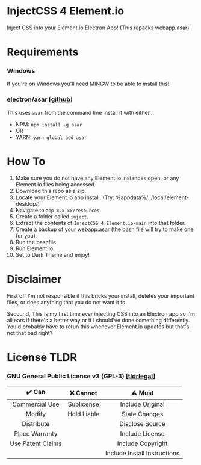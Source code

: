 # InjectCSS 4 Element.io
Inject CSS into your Element.io Electron App! (This repacks webapp.asar)

# Requirements
### Windows
If you're on Windows you'll need MINGW to be able to install this!
### electron/asar [[github]](https://github.com/electron/asar)
This uses `asar` from the command line install it with either...
- NPM: `npm install -g asar`
- OR
- YARN: `yarn global add asar`

# How To
1. Make sure you do not have any Element.io instances open, or any Element.io files being accessed.
2. Download this repo as a zip.
3. Locate your Element.io app install. (Try: %appdata%/../local/element-desktop/)
4. Navigate to `app-x.x.xx/resources`.
5. Create a folder called `inject`.
6. Extract the contents of `InjectCSS_4_Element.io-main` into that folder.
7. Create a backup of your webapp.asar (the bash file will try to make one for you).
8. Run the bashfile.
9. Run Element.io.
10. Set to Dark Theme and enjoy!

# Disclaimer
First off I'm not responsible if this bricks your install, deletes your important files, or does anything that you do not want it to.


Secound, This is my first time ever injecting CSS into an Electron app so I'm all ears if there's a better way or if I should've done something differently. You'd probably have to rerun this whenever Element.io updates but that's not that bad right?

# License TLDR
### GNU General Public License v3 (GPL-3) [[tldrlegal]](https://tldrlegal.com/license/gnu-general-public-license-v3-(gpl-3))
| ✔️ Can | ❌ Cannot | ⚠️ Must |
|:-:|:-:|:-:|
| Commercial Use | Sublicense | Include Original |
| Modify | Hold Liable | State Changes |
| Distribute |  | Disclose Source |
| Place Warranty |  | Include License |
| Use Patent Claims |  | Include Copyright |
|  |  | Include Install Instructions |
